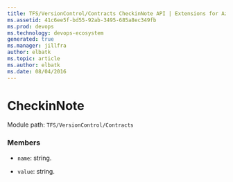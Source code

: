 ```yaml
---
title: TFS/VersionControl/Contracts CheckinNote API | Extensions for Azure DevOps Services
ms.assetid: 41c6ee5f-bd55-92ab-3495-685a8ec349fb
ms.prod: devops
ms.technology: devops-ecosystem
generated: true
ms.manager: jillfra
author: elbatk
ms.topic: article
ms.author: elbatk
ms.date: 08/04/2016
---
```


# CheckinNote

Module path: `TFS/VersionControl/Contracts`


### Members

* `name`: string. 

* `value`: string. 

